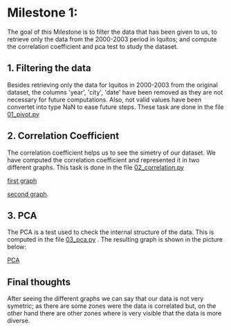 # Milestone 1:

The goal of this Milestone is to filter the data that has been given to us, to retrieve only the data from the 2000-2003 period in Iquitos; and compute the correlation coefficient and pca test to study the dataset.

## 1. Filtering the data

Besides retrieving only the data for Iquitos in 2000-2003 from the original dataset, the columns 'year', 'city', 'date' have been removed as they are not necessary for future computations. Also, not valid values have been convertet into type NaN to ease future steps. These task are done in the file [01_pivot.py](https://github.com/CarlosCordoba96/Machine-Learning-techniques/blob/master/Activity1/01_pivot.py)

## 2. Correlation Coefficient

The correlation coefficient helps us to see the simetry of our dataset. We have computed the correlation coefficient and represented it in two different graphs. This task is done in the file [02_correlation.py](https://github.com/CarlosCordoba96/Machine-Learning-techniques/blob/master/Activity1/02_correlation.py)

[first graph](https://github.com/CarlosCordoba96/Machine-Learning-techniques/blob/master/Milestone1/Images/correlation_1.png)

[second graph](https://github.com/CarlosCordoba96/Machine-Learning-techniques/blob/master/Milestone1/Images/correlation_2.png). 


## 3. PCA

The PCA is a test used to check the internal structure of the data. This is computed in the file [03_pca.py](https://github.com/CarlosCordoba96/Machine-Learning-techniques/blob/master/Activity1/03_pca.py) . The resulting graph is shown in the picture below:

[PCA](https://github.com/CarlosCordoba96/Machine-Learning-techniques/blob/master/Milestone1/Images/pca.png)

## Final thoughts

After seeing the different graphs we can say that our data is not very symetric; as there are some zones were the data is correlated but, on the other hand there are other zones where is very visible that the data is more diverse.

